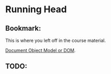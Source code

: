 # Running Head #

## Bookmark: 
This is where you left off in the course material.

[Document Object Model or DOM](https://fullstackopen.com/en/part0/fundamentals_of_web_apps#:~:text=event%20has%20occurred.-,Document%20Object%20Model%20or%20DOM,-We%20can%20think).

## TODO:

